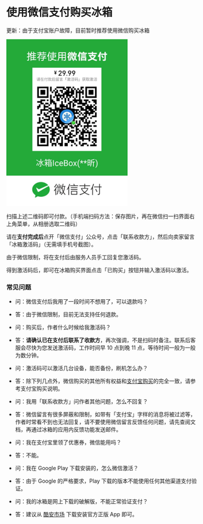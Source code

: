 <script src="/main.js?raw=true"></script>

# 使用微信支付购买冰箱

更新：由于支付宝账户故障，目前暂时推荐使用微信购买冰箱

<img src="/wechatpay.jpg?raw=true" width="320">

扫描上述二维码即可付款。（手机端扫码方法：保存图片，再在微信扫一扫界面右上角菜单，从相册选取二维码）

请在**支付完成后**点开「微信支付」公众号，点击「联系收款方」，然后向卖家留言「冰箱激活码」（无需填手机号截图）。

由于微信限制，将在支付后由服务人员手工回复您激活码。

得到激活码后，即可在冰箱购买界面点击「已购买」按钮并输入激活码以激活。

### 常见问题

- 问：微信支付后我用了一段时间不想用了，可以退款吗？
- 答：由于微信限制，目前无法支持任何退款。

- 问：购买后，作者什么时候给我激活码？
- 答：**请确认已在支付后联系了收款方**，再次强调，不是扫码时备注。联系后客服会尽快为您发送激活码，工作时间早 10 点到晚 11 点，等待时间一般为一般为数分钟。

- 问：激活码可以激活几台设备，能否备份，刷机怎么办？
- 答：除下列几点外，微信购买的其他所有权益和[支付宝购买](https://iceboxdoc.catchingnow.com/%E8%BD%AF%E4%BB%B6%E8%B4%AD%E4%B9%B0%E8%AF%B4%E6%98%8E)的完全一致，请参考支付宝购买说明。

- 问：我用「联系收款方」问作者其他问题，怎么不回复？
- 答：微信留言有很多屏蔽和限制，如带有「支付宝」字样的消息将被过滤等，作者时常看不到也无法回复，请不要使用微信留言反馈任何问题，请先查阅文档，再通过冰箱的应用内反馈功能发送邮件。

- 问：我在支付宝里领了优惠券，微信能用吗？
- 答：不能。

- 问：我在 Google Play 下载安装的，怎么微信激活？
- 答：由于 Google 的严格要求，Play 下载的版本不能使用任何其他渠道支付验证。

- 问：我的冰箱是网上下载的破解版，不能正常验证支付？
- 答：建议从 [酷安市场](https://coolapk.com/apk/com.catchingnow.icebox) 下载安装官方正版 App 即可。

